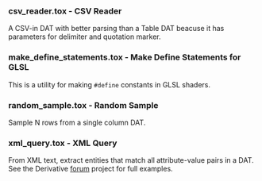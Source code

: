 [//]: # (For development of this README.md, use http://markdownlivepreview.com/)

### csv_reader.tox - CSV Reader
A CSV-in DAT with better parsing than a Table DAT beacuse it has parameters for delimiter and quotation marker.

### make_define_statements.tox - Make Define Statements for GLSL
This is a utility for making `#define` constants in GLSL shaders.

### random_sample.tox - Random Sample
Sample N rows from a single column DAT.

### xml_query.tox - XML Query
From XML text, extract entities that match all attribute-value pairs in a DAT. See the Derivative [forum](http://www.derivative.ca/Forum/viewtopic.php?f=22&t=8518&hilit=xml) project for full examples.